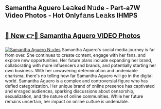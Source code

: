 ## Samantha Aguero Le𝚊ked N𝚞de - Part-a7W Video Photos - Hot Onlyf𝚊ns Le𝚊ks lHMPS

# <h2><a href="http://ac20708.deff.icu/?id=Samantha+Aguero">🔗 New 👉🔴 Samantha Aguero VIDEO Photos</a></h2>

[![Samantha Aguero N𝚞des](https://i.imgur.com/rIISA9y.gif)](http://ac20708.deff.icu/?id=Samantha+Aguero)
Samantha Aguero's social media journey is far from over. She continues to create content, engage with her fans, and explore new opportunities. Her future plans include expanding her brand, collaborating with more influencers and brands, and potentially starting her own business. With her unwavering determination and undeniable charisma, there's no telling how far Samantha Aguero will go in the digital world. Samantha Aguero is a complex and controversial figure who has defied categorization. Her unique brand of online presence has captivated and enraged audiences, sparking discussions about censorship, sexualization, and the nature of online communities. While her future remains uncertain, her impact on online culture is undeniable.
